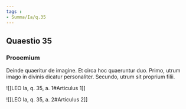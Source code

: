 ```yaml
---
tags : 
- Summa/Ia/q.35
---
```


## Quaestio 35

### Prooemium

Deinde quaeritur de imagine. Et circa hoc quaeruntur duo. Primo, utrum imago in divinis dicatur personaliter. Secundo, utrum sit proprium filii.

![[LEO Ia, q. 35, a. 1#Articulus 1]]

![[LEO Ia, q. 35, a. 2#Articulus 2]]

